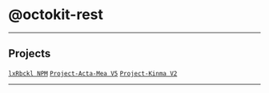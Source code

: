 # @octokit-rest

---

## Projects
[`lxRbckl NPM`](https://github.com/lxRbckl/lxRbckl/blob/NPM/README.md)
[`Project-Acta-Mea V5`](https://github.com/lxRbckl/Project-Acta-Mea/blob/V5/README.md)
[`Project-Kinma V2`](https://github.com/lxRbckl/Project-Kinma/blob/V2/README.md)

---